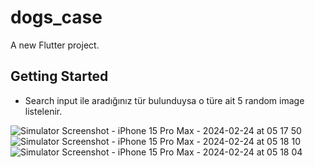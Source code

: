 # dogs_case

A new Flutter project.

## Getting Started

- Search input ile aradığınız tür bulunduysa o türe ait 5 random image listelenir.


![Simulator Screenshot - iPhone 15 Pro Max - 2024-02-24 at 05 17 50](https://github.com/emreozdemir9/dog_case/assets/97756363/f1473021-649f-413a-8601-fb054cccd7bc) ![Simulator Screenshot - iPhone 15 Pro Max - 2024-02-24 at 05 18 10](https://github.com/emreozdemir9/dog_case/assets/97756363/d01ab0e5-d9f2-4928-9120-364c6a691147) ![Simulator Screenshot - iPhone 15 Pro Max - 2024-02-24 at 05 18 04](https://github.com/emreozdemir9/dog_case/assets/97756363/346fca0d-64cb-4ee4-a210-64eb5d997e75)


